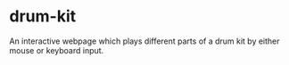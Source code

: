 # drum-kit
An interactive webpage which plays different parts of a drum kit by either mouse or keyboard input.
